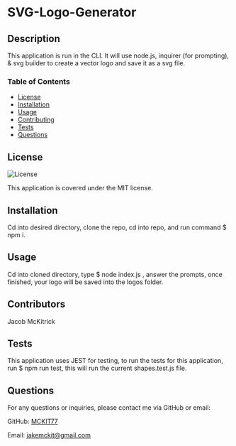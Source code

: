 # SVG-Logo-Generator

## Description
This application is run in the CLI. It will use node.js, inquirer (for prompting), & svg builder to create a vector logo and save it as a svg file.

### Table of Contents
- [License](#license)
- [Installation](#installation)
- [Usage](#usage)
- [Contributing](#contributing)
- [Tests](#tests)
- [Questions](#questions)

## License
![License](https://img.shields.io/badge/License-MIT-brightgreen)

This application is covered under the MIT license.

## Installation
Cd into desired directory, clone the repo, cd into repo, and run command $ npm i.

## Usage
Cd into cloned directory, type $ node index.js , answer the prompts, once finished, your logo will be saved into the logos folder.

## Contributors
Jacob McKitrick

## Tests

This application uses JEST for testing, to run the tests for this application, run $ npm run test, this will run the current shapes.test.js file.



## Questions
For any questions or inquiries, please contact me via GitHub or email:

GitHub: [MCKIT77](https://github.com/MCKIT77)

Email: jakemckit@gmail.com
